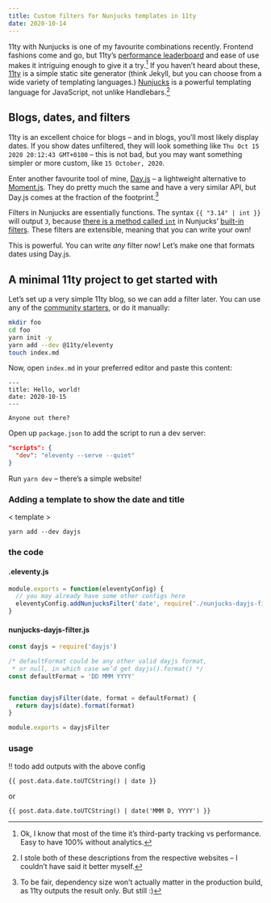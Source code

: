 ```yaml
---
title: Custom filters for Nunjucks templates in 11ty
date: 2020-10-14
---
```


11ty with Nunjucks is one of my favourite combinations recently. Frontend fashions come and go, but 11ty’s [performance leaderboard](https://www.11ty.dev/speedlify/) and ease of use makes it intriguing enough to give it a try.[^1] If you haven’t heard about these, [11ty](https://www.11ty.dev/) is a simple static site generator (think Jekyll, but you can choose from a wide variety of templating languages.) [Nunjucks](https://mozilla.github.io/nunjucks/) is a powerful templating language for JavaScript, not unlike Handlebars.[^2]

## Blogs, dates, and filters

11ty is an excellent choice for blogs – and in blogs, you’ll most likely display dates. If you show dates unfiltered, they will look something like `Thu Oct 15 2020 20:12:43 GMT+0100` – this is not bad, but you may want something simpler or more custom, like `15 October, 2020`.

Enter another favourite tool of mine, [Day.js](https://day.js.org/) – a lightweight alternative to [Moment.js](https://momentjs.com/). They do pretty much the same and have a very similar API, but Day.js comes at the fraction of the footprint.[^3]

Filters in Nunjucks are essentially functions. The syntax `{{ "3.14" | int }}` will output `3`, because [there is a method called `int`](https://github.com/mozilla/nunjucks/blob/master/nunjucks/src/filters.js#L635) in Nunjucks’ [built-in filters](https://mozilla.github.io/nunjucks/templating.html#builtin-filters). These filters are extensible, meaning that you can write your own!

This is powerful. You can write _any_ filter now! Let’s make one that formats dates using Day.js.

## A minimal 11ty project to get started with

Let’s set up a very simple 11ty blog, so we can add a filter later. You can use any of the [community starters](https://www.11ty.dev/docs/starter/), or do it manually:

```sh
mkdir foo
cd foo
yarn init -y
yarn add --dev @11ty/eleventy
touch index.md
```

Now, open `index.md` in your preferred editor and paste this content:
```njk
---
title: Hello, world!
date: 2020-10-15
---

Anyone out there?
```

Open up `package.json` to add the script to run a dev server:
```json
"scripts": {
  "dev": "eleventy --serve --quiet"
}
```

Run `yarn dev` – there’s a simple website!

### Adding a template to show the date and title

< template >

```
yarn add --dev dayjs
```

### the code

#### .eleventy.js
```js
module.exports = function(eleventyConfig) {
  // you may already have some other configs here
  eleventyConfig.addNunjucksFilter('date', require('./nunjucks-dayjs-filter'))
}
```

#### nunjucks-dayjs-filter.js
```js
const dayjs = require('dayjs')

/* defaultFormat could be any other valid dayjs format,
 * or null, in which case we’d get dayjs().format() */
const defaultFormat = 'DD MMM YYYY'


function dayjsFilter(date, format = defaultFormat) {
  return dayjs(date).format(format)
}

module.exports = dayjsFilter
```

### usage
!! todo add outputs with the above config
```njk
{{ post.data.date.toUTCString() | date }}
```

or 
```njk
{{ post.data.date.toUTCString() | date('MMM D, YYYY') }}
```

[^1]: Ok, I know that most of the time it’s third-party tracking vs performance. Easy to have 100% without analytics.  
[^2]: I stole both of these descriptions from the respective websites – I couldn’t have said it better myself.  
[^3]: To be fair, dependency size won’t actually matter in the production build, as 11ty outputs the result only. But still :)  

